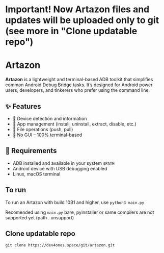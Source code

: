 # Important! Now Artazon files and updates will be uploaded only to git (see more in "Clone updatable repo")

# Artazon

**Artazon** is a lightweight and terminal-based ADB toolkit that simplifies common Android Debug Bridge tasks. It’s designed for Android power users, developers, and tinkerers who prefer using the command line.

## ✨ Features

- 📱 Device detection and information
- 🧰 App management (install, uninstall, extract, disable, etc.)
- 📂 File operations (push, pull)
- 🐚 No GUI – 100% terminal-based

## 🧾 Requirements

- ADB installed and available in your system `$PATH`
- Android device with USB debugging enabled
- Linux, macOS terminal

## To run

To run an Artazon with build 10B1 and higher, use `python3 main.py`

Recomended using `main.py` bare, pyinstaller or same compilers are not supported yet (path . unsupport)

## Clone updatable repo

`git clone https://dev4ones.space/git/artazon.git`
